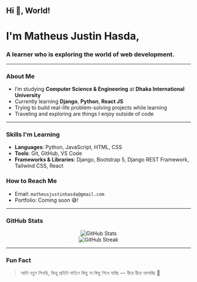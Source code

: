 <h2>Hi 👋, World!</h2>
<h1>I'm Matheus Justin Hasda,</h1>
<h3>A learner who is exploring the world of web development.</h3>

---

### About Me

-  I’m studying **Computer Science & Engineering** at **Dhaka International University**
-  Currently learning **Django**, **Python**, **React JS**
-  Trying to build real-life problem-solving projects while learning
-  Traveling and exploring are things I enjoy outside of code

---

###  Skills I'm Learning

- **Languages**: Python, JavaScript, HTML, CSS
- **Tools**: Git, GitHub, VS Code
- **Frameworks & Libraries**: Django, Bootstrap 5, Django REST Framework, Tailwind CSS, React


###  How to Reach Me

-  Email: `matheusjustinhasda@gmail.com`
-  Portfolio: Coming soon 😅!

---

###  GitHub Stats

<p align="center">
  <img src="https://github-readme-stats.vercel.app/api?username=hasdajustin&show_icons=true&theme=tokyonight" alt="GitHub Stats" />
  <br />
  <img src="https://github-readme-streak-stats.herokuapp.com/?user=hasdajustin&theme=tokyonight" alt="GitHub Streak" />
</p>

---

###  Fun Fact

> আমি নতুন শিখছি, কিন্তু প্রতিটা লাইনে কিছু না কিছু শিখে যাচ্ছি — ধীরে ধীরে আগাচ্ছি 🙂

